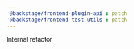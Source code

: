 ```yaml
---
'@backstage/frontend-plugin-api': patch
'@backstage/frontend-test-utils': patch
---
```


Internal refactor
